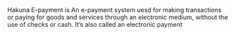 Hakuna E-payment is An e-payment system uesd for making transactions or paying for goods and services through an electronic medium, without the use of checks or cash. It’s also called an electronic payment
